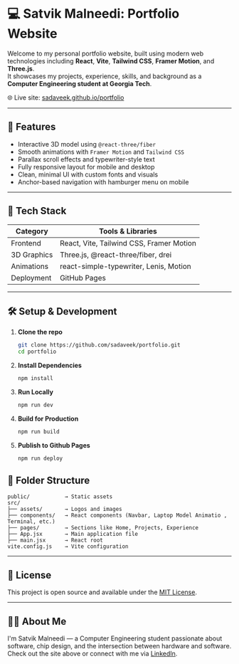 # 💻 Satvik Malneedi: Portfolio Website

Welcome to my personal portfolio website, built using modern web technologies including **React**, **Vite**, **Tailwind CSS**, **Framer Motion**, and **Three.js**.  
It showcases my projects, experience, skills, and background as a **Computer Engineering student at Georgia Tech**.

🌐 Live site: [sadaveek.github.io/portfolio](https://sadaveek.github.io/portfolio)

---

## 🚀 Features

- Interactive 3D model using `@react-three/fiber`
- Smooth animations with `Framer Motion` and `Tailwind CSS`
- Parallax scroll effects and typewriter-style text
- Fully responsive layout for mobile and desktop
- Clean, minimal UI with custom fonts and visuals
- Anchor-based navigation with hamburger menu on mobile

---

## 📁 Tech Stack

| Category     | Tools & Libraries                         |
|--------------|-------------------------------------------|
| Frontend     | React, Vite, Tailwind CSS, Framer Motion  |
| 3D Graphics  | Three.js, @react-three/fiber, drei        |
| Animations   | react-simple-typewriter, Lenis, Motion    |
| Deployment   | GitHub Pages                              |

---

## 🛠️ Setup & Development

1. **Clone the repo**

   ```bash
   git clone https://github.com/sadaveek/portfolio.git
   cd portfolio
   ```
2. **Install Dependencies**

   ```bash
   npm install
   ```
3. **Run Locally**

   ```bash
   npm run dev
   ```
   
4. **Build for Production**

   ```bash
   npm run build
   ```
5. **Publish to Github Pages**

   ```bash
   npm run deploy
   ```
## 📂 Folder Structure

```
public/           → Static assets
src/
├── assets/       → Logos and images
├── components/   → React components (Navbar, Laptop Model Animatio , Terminal, etc.)
├── pages/        → Sections like Home, Projects, Experience
├── App.jsx       → Main application file
├── main.jsx      → React root
vite.config.js    → Vite configuration
```

---

## 📄 License

This project is open source and available under the [MIT License](LICENSE).

---

## 🙋‍♂️ About Me

I'm Satvik Malneedi — a Computer Engineering student passionate about software, chip design, and the intersection between hardware and software.  
Check out the site above or connect with me via [LinkedIn](https://www.linkedin.com/in/sadaveek/).
